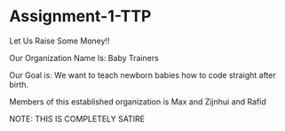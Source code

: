 # Assignment-1-TTP
Let Us Raise Some Money!!


Our Organization Name Is: Baby Trainers

Our Goal is:
    We want to teach newborn babies how to code straight after birth. 


Members of this established organization is Max and Zijnhui and Rafid

NOTE: THIS IS COMPLETELY SATIRE

